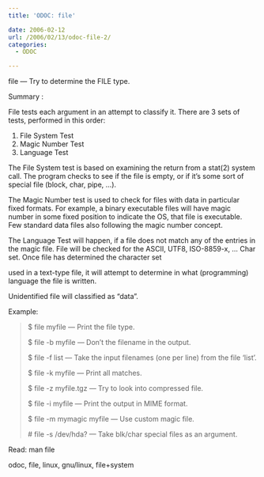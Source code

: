 ```yaml
---
title: 'ODOC: file'

date: 2006-02-12
url: /2006/02/13/odoc-file-2/
categories:
  - ODOC

---
```

file &#8212; Try to determine the FILE type.

Summary :

File tests each argument in an attempt to classify it. There are 3 sets of tests, performed in this order:

  1. File System Test 
  2. Magic Number Test
  3. Language Test

The File System test is based on examining the return from a stat(2) system call. The program checks to see if the file is empty, or if it&#8217;s some sort of special file (block, char, pipe, &#8230;).

The Magic Number test is used to check for files with data in particular fixed formats. For example, a binary executable files will have magic number in some fixed position to indicate the OS, that file is executable. Few standard data files also following the magic number concept.

The Language Test will happen, if a file does not match any of the entries in the magic file. File will be checked for the ASCII, UTF8, ISO-8859-x, &#8230; Char set. Once file has determined the character set
  
used in a text-type file, it will attempt to determine in what (programming) language the file is written.

Unidentified file will classified as &#8220;data&#8221;.

Example:

> $ file myfile &#8212; Print the file type.
> 
> $ file -b myfile &#8212; Don&#8217;t the filename in the output.
> 
> $ file -f list &#8212; Take the input filenames (one per line) from the file &#8216;list&#8217;.
> 
> $ file -k myfile &#8212; Print all matches.
> 
> $ file -z myfile.tgz &#8212; Try to look into compressed file.
> 
> $ file -i myfile &#8212; Print the output in MIME format.
> 
> $ file -m mymagic myfile &#8212; Use custom magic file.
> 
> \# file -s /dev/hda? &#8212; Take blk/char special files as an argument.

Read: man file
  
<tags>odoc, file, linux, gnu/linux, file+system</tags>